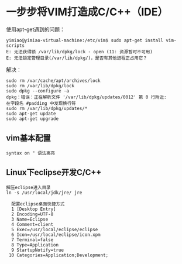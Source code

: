 # 一步步将VIM打造成C/C++（IDE）

使用apt-get遇到的问题：

```shell
yimiao@yimiao-virtual-machine:/etc/vim$ sudo apt-get install vim-scripts
E: 无法获得锁 /var/lib/dpkg/lock - open (11: 资源暂时不可用)
E: 无法锁定管理目录(/var/lib/dpkg/)，是否有其他进程正占用它？
```

解决：
```
sudo rm /var/cache/apt/archives/lock
sudo rm /var/lib/dpkg/lock
sudo dpkg --configure -a
dpkg：错误：正在解析文件 '/var/lib/dpkg/updates/0012' 第 0 行附近:
在字段名 #padding 中发现换行符
sudo rm /var/lib/dpkg/updates/*
sudo apt-get update
sudo apt-get upgrade
```

## vim基本配置
```
syntax on " 语法高亮
```

## Linux下eclipse开发C/C++
```
解压eclipse进入目录
ln -s /usr/local/jdk/jre/ jre
```

```
  配置eclipse桌面快捷方式
  1 [Desktop Entry]
  2 Encoding=UTF-8
  3 Name=Eclipse
  4 Comment=client
  5 Exec=/usr/local/eclipse/eclipse
  6 Icon=/usr/local/eclipse/icon.xpm
  7 Terminal=false
  8 Type=Application
  9 StartupNotify=true
 10 Categories=Application;Development;

```
